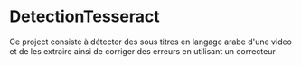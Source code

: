 # DetectionTesseract
Ce project consiste à détecter des sous titres en langage arabe d'une video et de les extraire ainsi de corriger des erreurs en utilisant un correcteur
